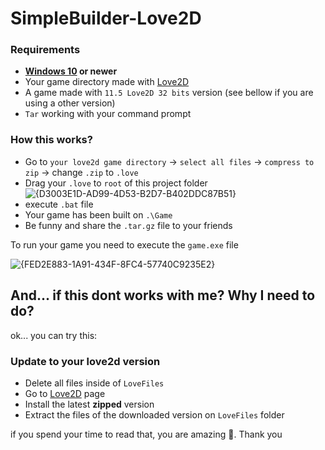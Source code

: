 # SimpleBuilder-Love2D

### Requirements
* **[Windows 10](https://www.microsoft.com/pt-br/software-download/windows10) or newer**
* Your game directory made with [Love2D](https://love2d.org/)
* A game made with `11.5 Love2D 32 bits` version (see bellow if you are using a other version)
* `Tar` working with your command prompt 

### How this works?
* Go to `your love2d game directory` -> `select all files` -> `compress to zip` -> change `.zip` to `.love`
* Drag your `.love` to `root` of this project folder
![{D3003E1D-AD99-4D53-B2D7-B402DDC87B51}](https://github.com/user-attachments/assets/2f34e9ec-52bf-432d-9e99-e57121261a9c)
* execute `.bat` file
* Your game has been built on `.\Game`
* Be funny and share the `.tar.gz` file to your friends

To run your game you need to execute the `game.exe` file

![{FED2E883-1A91-434F-8FC4-57740C9235E2}](https://github.com/user-attachments/assets/2284fe15-aefc-4ce8-8390-287879014a1d)


## And... if this dont works with me? Why I need to do?
ok... you can try this:

### Update to your love2d version

* Delete all files inside of `LoveFiles`
* Go to [Love2D](https://love2d.org/) page
* Install the latest **zipped** version
* Extract the files of the downloaded version on `LoveFiles` folder







if you spend your time to read that, you are amazing 🐼. Thank you
